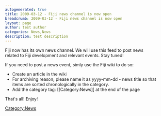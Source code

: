 ```yaml
---
autogenerated: true
title: 2009-03-12 - Fiji news channel is now open
breadcrumb: 2009-03-12 - Fiji news channel is now open
layout: page
author: test author
categories: News,News
description: test description
---
```


Fiji now has its own news channel. We will use this feed to post news related to Fiji development and relevant events. Stay tuned\!

If you need to post a news event, simly use the Fiji wiki to do so:

  - Create an article in the wiki
  - For archiving reason, please name it as
        yyyy-mm-dd - news title
    so that items are sorted chronologically in the category.
  - Add the category tag:
        <nowiki>[[Category:News]]</nowiki>
    at the end of the page

That's all\! Enjoy\!

[Category:News](Category_News "wikilink")
